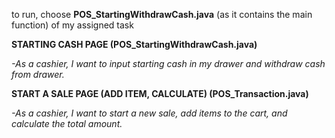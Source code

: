 to run, choose **POS_StartingWithdrawCash.java** (as it contains the main function) of my assigned task

**STARTING CASH PAGE (POS_StartingWithdrawCash.java)**

_-As a cashier, I want to input starting cash in my drawer and withdraw cash from drawer._

**START A SALE PAGE (ADD ITEM, CALCULATE) (POS_Transaction.java)**

_-As a cashier, I want to start a new sale, add items to the cart, and calculate the total amount._